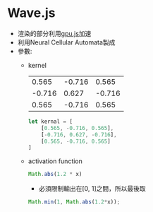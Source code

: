# Wave.js
* 渲染的部分利用[gpu.js](https://github.com/gpujs/gpu.js)加速
* 利用Neural Cellular Automata製成
* 參數:
    * kernel

        |  |  |  |
        | -------- | -------- | -------- |
        | 0.565     | -0.716     | 0.565     |
        | -0.716     | 0.627     | -0.716     |
        | 0.565     | -0.716     | 0.565     |

        ```javascript
        let kernal = [
            [0.565, -0.716, 0.565],
            [-0.716, 0.627, -0.716],
            [0.565, -0.716, 0.565]
        ]
        ```
        
    * activation function
        ```javascript
        Math.abs(1.2 * x)
        ```
        * 必須限制輸出在[0, 1]之間，所以最後取
        ```javascript
        Math.min(1, Math.abs(1.2*x));
        ```


    